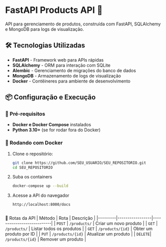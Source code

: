 # FastAPI Products API 🚀

API para gerenciamento de produtos, construída com FastAPI, SQLAlchemy e MongoDB para logs de visualização.

## 🛠 Tecnologias Utilizadas

- **FastAPI** - Framework web para APIs rápidas
- **SQLAlchemy** - ORM para interação com SQLite
- **Alembic** - Gerenciamento de migrações do banco de dados
- **MongoDB** - Armazenamento de logs de visualização
- **Docker** - Contêineres para ambiente de desenvolvimento

## 📦 Configuração e Execução

### 📌 Pré-requisitos

- **Docker e Docker Compose** instalados
- **Python 3.10+** (se for rodar fora do Docker)

### 🚀 Rodando com Docker

1. Clone o repositório:

   ```bash
   git clone https://github.com/SEU_USUARIO/SEU_REPOSITORIO.git
   cd SEU_REPOSITORIO

2. Suba os containers
   ```bash
   docker-compose up --build


3. Acesse a API do navegador
   ```
   http://localhost:8000/docs


📌 Rotas da API
| Método  | Rota             | Descrição                 |
|---------|-----------------|---------------------------|
| `POST`  | `/products/`     | Criar um novo produto    |
| `GET`   | `/products/`     | Listar todos os produtos |
| `GET`   | `/products/{id}` | Obter um produto por ID  |
| `PUT`   | `/products/{id}` | Atualizar um produto     |
| `DELETE`| `/products/{id}` | Remover um produto       |

